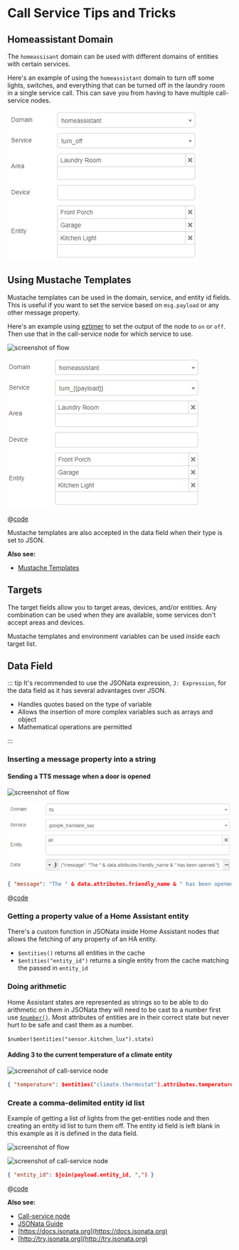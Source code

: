 # Call Service Tips and Tricks

## Homeassistant Domain

The `homeassisant` domain can be used with different domains of entities with certain services.

Here's an example of using the `homeassistant` domain to turn off some lights, switches, and everything that can be turned off in the laundry room in a single service call. This can save you from having to have multiple call-service nodes.

![screenshot of a call-service node using homeassistant domain](./images/call-service_06.png)

## Using Mustache Templates

Mustache templates can be used in the domain, service, and entity id fields. This is useful if you want to set the service based on `msg.payload` or any other message property.

Here's an example using [eztimer](https://flows.nodered.org/node/node-red-contrib-eztimer) to set the output of the node to `on` or `off`. Then use that in the call-service node for which service to use.

![screenshot of flow](./images/call-service_01.png)

![screenshot of the call-service node](./images/call-service_03.png)

@[code](@examples/guides/call-service/mustache_templates_01.json)

Mustache templates are also accepted in the data field when their type is set to JSON.

**Also see:**

- [Mustache Templates](./mustache-templates.md)

## Targets

The target fields allow you to target areas, devices, and/or entities. Any combination can be used when they are available, some services don't accept areas and devices.

Mustache templates and environment variables can be used inside each target list.

## Data Field

::: tip
It's recommended to use the JSONata expression, `J: Expression`, for the data field as it has several advantages over JSON.

- Handles quotes based on the type of variable
- Allows the insertion of more complex variables such as arrays and object
- Mathematical operations are permitted

:::

### Inserting a message property into a string

#### Sending a TTS message when a door is opened

![screenshot of flow](./images/call-service_04.png)

![screenshot of the call-service node](./images/call-service_05.png)

```json
{ "message": "The " & data.attributes.friendly_name & " has been opened." }
```

@[code](@examples/guides/call-service/door_sensor_tts.json)

### Getting a property value of a Home Assistant entity

There's a custom function in JSONata inside Home Assistant nodes that allows the fetching of any property of an HA entity.

- `$entities()` returns all entities in the cache
- `$entities("entity_id")` returns a single entity from the cache matching the passed in `entity_id`

### Doing arithmetic

Home Assistant states are represented as strings so to be able to do arithmetic on them in JSONata they will need to be cast to a number first use [`$number()`](https://docs.jsonata.org/numeric-functions#number). Most attributes of entities are in their correct state but never hurt to be safe and cast them as a number.

`$number($entities("sensor.kitchen_lux").state)`

#### Adding 3 to the current temperature of a climate entity

![screenshot of call-service node](./images/call-service_02.png)

```json
{ "temperature": $entities("climate.thermostat").attributes.temperature + 3 }
```

### Create a comma-delimited entity id list

Example of getting a list of lights from the get-entities node and then creating an entity id list to turn them off. The entity id field is left blank in this example as it is defined in the data field.

![screenshot of flow](./images/call-service_07.png)

![screenshot of call-service node](./images/call-service_08.png)

```json
{ "entity_id": $join(payload.entity_id, ",") }
```

@[code](@examples/guides/call-service/entity_id_list.json)

**Also see:**

- [Call-service node](../node/call-service.md)
- [JSONata Guide](./jsonata.md)
- [https://docs.jsonata.org](https://docs.jsonata.org)
- [http://try.jsonata.org](http://try.jsonata.org)
